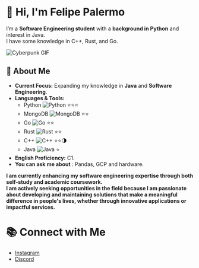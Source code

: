 <div align="left">

# 👋 Hi, I'm Felipe Palermo

I’m a **Software Engineering student** with a **background in Python** and interest in Java.  
I have some knowledge in C++, Rust, and Go.

![Cyberpunk GIF](https://i.giphy.com/media/v1.Y2lkPTc5MGI3NjExMnRhZjhxcDR2ZGQxanlmaHNjNGlwZ2h0dHQ3aDhseG1kOHlyc2hreCZlcD12MV9pbnRlcm5hbF9naWZfYnlfaWQmY3Q9Zw/9AJ6xVtD6uobk8hlnX/giphy.gif)

## 🌟 About Me
- **Current Focus:** Expanding my knowledge in **Java** and **Software Engineering**.
- **Languages & Tools:**
  - Python ![Python](https://img.shields.io/badge/-Python-3776AB?logo=python&logoColor=white) ⭐⭐⭐
  - MongoDB ![MongoDB](https://img.shields.io/badge/-MongoDB-47A248?logo=mongodb&logoColor=white) ⭐⭐
  - Go ![Go](https://img.shields.io/badge/-Go-00ADD8?logo=go&logoColor=white) ⭐⭐
  - Rust ![Rust](https://img.shields.io/badge/-Rust-000000?logo=rust&logoColor=white) ⭐⭐
  - C++ ![C++](https://img.shields.io/badge/-C++-00599C?logo=c%2B%2B&logoColor=white) ⭐⭐🌗
  - Java ![Java](https://img.shields.io/badge/-Java-007396?logo=java&logoColor=white) ⭐
- **English Proficiency:** C1.
- **You can ask me about** : Pandas, GCP and hardware.  
     
**I am currently enhancing my software engineering expertise through both self-study and academic coursework.    
I am actively seeking opportunities in the field because I am passionate about developing and maintaining solutions that make a meaningful difference in people's lives,
whether through innovative applications or impactful services.**


# 📚 Connect with Me
- [Instagram](https://instagram.com/felipepalermo__)
- [Discord](https://discord.gg/#6064)

</div>
